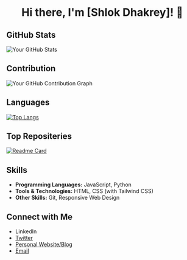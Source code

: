 <h1 align="center">Hi there, I'm [Shlok Dhakrey]! 👋</h1>

## GitHub Stats

![Your GitHub Stats](https://github-readme-stats.vercel.app/api?username=ShlokDhakrey&show_icons=true&theme=github_dark_dimmed)

 ## Contribution
![Your GitHub Contribution Graph](https://github-readme-streak-stats.herokuapp.com/?user=ShlokDhakrey&theme=github_dark_dimmed)

 ## Languages
 [![Top Langs](https://github-readme-stats.vercel.app/api/top-langs/?username=ShlokDhakrey&layout=compact&theme=github_dark_dimmed)](https://github.com/ShlokDhakrey)

 
 ## Top Repositeries

[![Readme Card](https://github-readme-stats.vercel.app/api/pin/?username=ShlokDhakrey&repo=PSA-Website-Bypass-Workers&theme=github_dark_dimmed)](https://github.com/ShlokDhakrey/PSA-Website-Bypass-Workers)


## Skills

- **Programming Languages:** JavaScript, Python
- **Tools & Technologies:** HTML, CSS (with Tailwind CSS)
- **Other Skills:** Git, Responsive Web Design


 

## Connect with Me

- LinkedIn
- [Twitter](https://twitter.com/ShlokDhakrey)
- [Personal Website/Blog](https://dhakrey.in)
- [Email](mailto:shlok@dhakrey.in)

 
 
 
